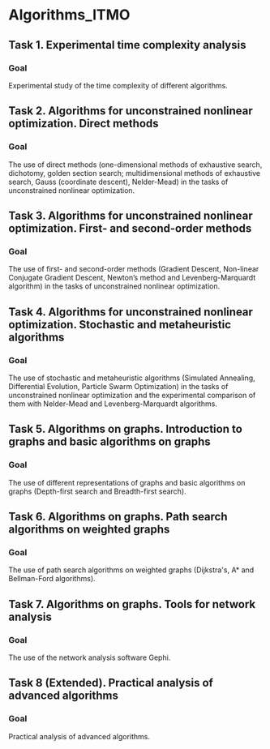 # Algorithms_ITMO


## Task 1. Experimental time complexity analysis
### Goal
Experimental study of the time complexity of different algorithms.

## Task 2. Algorithms for unconstrained nonlinear optimization. Direct methods
### Goal
The use of direct methods (one-dimensional methods of exhaustive search, dichotomy, golden section search; multidimensional methods of exhaustive search, Gauss (coordinate descent), Nelder-Mead) in the tasks of unconstrained nonlinear optimization.

## Task 3. Algorithms for unconstrained nonlinear optimization. First- and second-order methods
### Goal
The use of first- and second-order methods (Gradient Descent, Non-linear Conjugate Gradient Descent, Newton’s method and Levenberg-Marquardt algorithm) in the tasks of unconstrained nonlinear optimization.

## Task 4. Algorithms for unconstrained nonlinear optimization. Stochastic and metaheuristic algorithms
### Goal
The use of stochastic and metaheuristic algorithms (Simulated Annealing, Differential Evolution, Particle Swarm Optimization) in the tasks of unconstrained nonlinear optimization and the experimental comparison of them with Nelder-Mead and Levenberg-Marquardt algorithms.

## Task 5. Algorithms on graphs. Introduction to graphs and basic algorithms on graphs
### Goal
The use of different representations of graphs and basic algorithms on graphs (Depth-first search and Breadth-first search).

## Task 6. Algorithms on graphs. Path search algorithms on weighted graphs
### Goal
The use of path search algorithms on weighted graphs (Dijkstra's, A* and Bellman-Ford algorithms).

## Task 7. Algorithms on graphs. Tools for network analysis
### Goal
The use of the network analysis software Gephi.

## Task 8 (Extended). Practical analysis of advanced algorithms
### Goal
Practical analysis of advanced algorithms.
